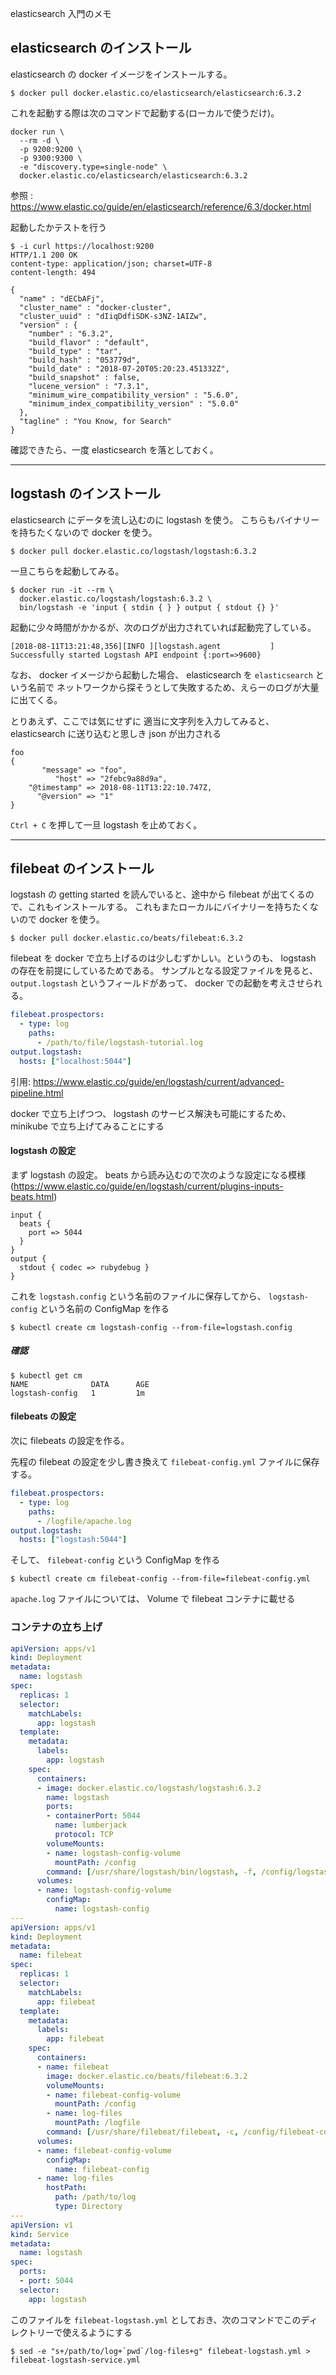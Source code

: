 elasticsearch 入門のメモ

elasticsearch のインストール
---

elasticsearch の docker イメージをインストールする。

```
$ docker pull docker.elastic.co/elasticsearch/elasticsearch:6.3.2
```

これを起動する際は次のコマンドで起動する(ローカルで使うだけ)。

```
docker run \
  --rm -d \
  -p 9200:9200 \
  -p 9300:9300 \
  -e "discovery.type=single-node" \
  docker.elastic.co/elasticsearch/elasticsearch:6.3.2
```

参照 : https://www.elastic.co/guide/en/elasticsearch/reference/6.3/docker.html

起動したかテストを行う

```
$ -i curl https://localhost:9200
HTTP/1.1 200 OK
content-type: application/json; charset=UTF-8
content-length: 494

{
  "name" : "dECbAFj",
  "cluster_name" : "docker-cluster",
  "cluster_uuid" : "dIiqDdfiSDK-s3NZ-1AIZw",
  "version" : {
    "number" : "6.3.2",
    "build_flavor" : "default",
    "build_type" : "tar",
    "build_hash" : "053779d",
    "build_date" : "2018-07-20T05:20:23.451332Z",
    "build_snapshot" : false,
    "lucene_version" : "7.3.1",
    "minimum_wire_compatibility_version" : "5.6.0",
    "minimum_index_compatibility_version" : "5.0.0"
  },
  "tagline" : "You Know, for Search"
}
```

確認できたら、一度 elasticsearch を落としておく。

---

logstash のインストール
---

elasticsearch にデータを流し込むのに logstash を使う。
こちらもバイナリーを持ちたくないので docker を使う。

```
$ docker pull docker.elastic.co/logstash/logstash:6.3.2
```

一旦こちらを起動してみる。

```
$ docker run -it --rm \
  docker.elastic.co/logstash/logstash:6.3.2 \
  bin/logstash -e 'input { stdin { } } output { stdout {} }'
```

起動に少々時間がかかるが、次のログが出力されていれば起動完了している。

```
[2018-08-11T13:21:48,356][INFO ][logstash.agent           ] Successfully started Logstash API endpoint {:port=>9600}
```

なお、 docker イメージから起動した場合、 elasticsearch を `elasticsearch` という名前で
ネットワークから探そうとして失敗するため、えらーのログが大量に出てくる。

とりあえず、ここでは気にせずに 適当に文字列を入力してみると、 elasticsearch に送り込むと思しき json が出力される

```
foo
{
       "message" => "foo",
          "host" => "2febc9a88d9a",
    "@timestamp" => 2018-08-11T13:22:10.747Z,
      "@version" => "1"
}
```

`Ctrl + C` を押して一旦 logstash を止めておく。

---

filebeat のインストール
---

logstash の getting started を読んでいると、途中から filebeat が出てくるので、これもインストールする。
これもまたローカルにバイナリーを持ちたくないので docker を使う。

```
$ docker pull docker.elastic.co/beats/filebeat:6.3.2
```

filebeat を docker で立ち上げるのは少しむずかしい。というのも、 logstash の存在を前提にしているためである。
サンプルとなる設定ファイルを見ると、 `output.logstash` というフィールドがあって、 docker での起動を考えさせられる。

```yaml
filebeat.prospectors:
  - type: log
    paths:
      - /path/to/file/logstash-tutorial.log
output.logstash:
  hosts: ["localhost:5044"]
```

引用: https://www.elastic.co/guide/en/logstash/current/advanced-pipeline.html

docker で立ち上げつつ、 logstash のサービス解決も可能にするため、 minikube で立ち上げてみることにする

#### logstash の設定

まず logstash の設定。 beats から読み込むので次のような設定になる模様(https://www.elastic.co/guide/en/logstash/current/plugins-inputs-beats.html)

```
input {
  beats {
    port => 5044
  }
}
output {
  stdout { codec => rubydebug }
}
```

これを `logstash.config` という名前のファイルに保存してから、 `logstash-config` という名前の ConfigMap を作る

```
$ kubectl create cm logstash-config --from-file=logstash.config
```

##### 確認

```
$ kubectl get cm
NAME              DATA      AGE
logstash-config   1         1m
```

#### filebeats の設定

次に filebeats の設定を作る。

先程の filebeat の設定を少し書き換えて `filebeat-config.yml` ファイルに保存する。

```yaml
filebeat.prospectors:
  - type: log
    paths:
      - /logfile/apache.log
output.logstash:
  hosts: ["logstash:5044"]
```

そして、 `filebeat-config` という ConfigMap を作る

```
$ kubectl create cm filebeat-config --from-file=filebeat-config.yml
```

`apache.log` ファイルについては、 Volume で filebeat コンテナに載せる

### コンテナの立ち上げ

```yaml
apiVersion: apps/v1
kind: Deployment
metadata:
  name: logstash
spec:
  replicas: 1
  selector:
    matchLabels:
      app: logstash
  template:
    metadata:
      labels:
        app: logstash
    spec:
      containers:
      - image: docker.elastic.co/logstash/logstash:6.3.2
        name: logstash
        ports:
        - containerPort: 5044
          name: lumberjack
          protocol: TCP
        volumeMounts:
        - name: logstash-config-volume
          mountPath: /config
        command: [/usr/share/logstash/bin/logstash, -f, /config/logstash.config]
      volumes:
      - name: logstash-config-volume
        configMap:
          name: logstash-config
---
apiVersion: apps/v1
kind: Deployment
metadata:
  name: filebeat
spec:
  replicas: 1
  selector:
    matchLabels:
      app: filebeat
  template:
    metadata:
      labels:
        app: filebeat
    spec:
      containers:
      - name: filebeat
        image: docker.elastic.co/beats/filebeat:6.3.2
        volumeMounts:
        - name: filebeat-config-volume
          mountPath: /config
        - name: log-files
          mountPath: /logfile
        command: [/usr/share/filebeat/filebeat, -c, /config/filebeat-config.yml, -d, "publish"]
      volumes:
      - name: filebeat-config-volume
        configMap:
          name: filebeat-config
      - name: log-files
        hostPath:
          path: /path/to/log
          type: Directory
---
apiVersion: v1
kind: Service
metadata:
  name: logstash
spec:
  ports:
  - port: 5044
  selector:
    app: logstash
```

このファイルを `filebeat-logstash.yml` としておき、次のコマンドでこのディレクトリーで使えるようにする

```shellsession
$ sed -e "s+/path/to/log+`pwd`/log-files+g" filebeat-logstash.yml > filebeat-logstash-service.yml
```

